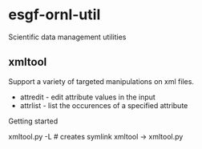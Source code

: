 esgf-ornl-util
==============

Scientific data management utilities

xmltool
-------

Support a variety of targeted manipulations on xml files.

 * attredit - edit attribute values in the input
 * attrlist - list the occurences of a specified attribute

Getting started

   xmltool.py -L # creates symlink xmltool -> xmltool.py


